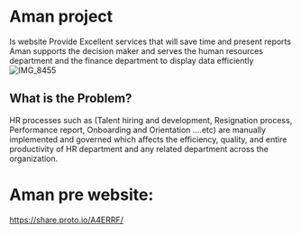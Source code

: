 # Aman project
Is website Provide Excellent services that will save time and present reports
Aman  supports the decision maker and serves the human resources department and the finance department to display data efficiently
![IMG_8455](https://github.com/amirahSaad/BAND_PROJECT/assets/90131899/5bb44dd8-5a9d-4a4d-b46c-08037d5eb951)




## What is the Problem?

HR processes such as (Talent hiring and development, Resignation process, Performance report, Onboarding and Orientation ….etc)  are manually implemented and governed which affects the efficiency,  quality, and entire productivity of HR department and any related department across the organization. 


# Aman pre website:

https://share.proto.io/A4ERRF/
